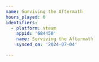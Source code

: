 ```yaml
---
name: Surviving the Aftermath
hours_played: 0
identifiers:
  - platform: steam
    appid: '684450'
    name: Surviving the Aftermath
    synced_on: '2024-07-04'

---
```

